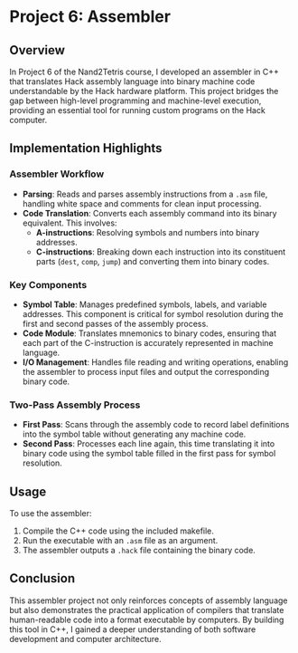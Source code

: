 # Project 6: Assembler

## Overview

In Project 6 of the Nand2Tetris course, I developed an assembler in C++ that translates Hack assembly language into binary machine code understandable by the Hack hardware platform. This project bridges the gap between high-level programming and machine-level execution, providing an essential tool for running custom programs on the Hack computer.

## Implementation Highlights

### Assembler Workflow
- **Parsing**: Reads and parses assembly instructions from a `.asm` file, handling white space and comments for clean input processing.
- **Code Translation**: Converts each assembly command into its binary equivalent. This involves:
  - **A-instructions**: Resolving symbols and numbers into binary addresses.
  - **C-instructions**: Breaking down each instruction into its constituent parts (`dest`, `comp`, `jump`) and converting them into binary codes.

### Key Components
- **Symbol Table**: Manages predefined symbols, labels, and variable addresses. This component is critical for symbol resolution during the first and second passes of the assembly process.
- **Code Module**: Translates mnemonics to binary codes, ensuring that each part of the C-instruction is accurately represented in machine language.
- **I/O Management**: Handles file reading and writing operations, enabling the assembler to process input files and output the corresponding binary code.

### Two-Pass Assembly Process
- **First Pass**: Scans through the assembly code to record label definitions into the symbol table without generating any machine code.
- **Second Pass**: Processes each line again, this time translating it into binary code using the symbol table filled in the first pass for symbol resolution.

## Usage
To use the assembler:
1. Compile the C++ code using the included makefile.
2. Run the executable with an `.asm` file as an argument.
3. The assembler outputs a `.hack` file containing the binary code.

## Conclusion
This assembler project not only reinforces concepts of assembly language but also demonstrates the practical application of compilers that translate human-readable code into a format executable by computers. By building this tool in C++, I gained a deeper understanding of both software development and computer architecture.

